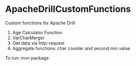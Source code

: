 # ApacheDrillCustomFunctions
Custom functions for Apache Drill
1) Age Calculator Function
2) VarCharMerger
3) Get data via http-request
4) Aggregate functions: char counter and second min value

To run: mvn package
